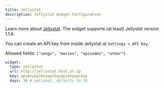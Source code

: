 ```yaml
---
title: Jellystat
description: Jellystat Widget Configuration
---
```


Learn more about [Jellystat](https://github.com/CyferShepard/Jellystat). The widget supports (at least) Jellystat version 1.1.6

You can create an API key from inside Jellystat at `Settings > API Key`.

Allowed fields: `["songs", "movies", "episodes", "other"]`.

```yaml
widget:
  type: jellystat
  url: http://jellystat.host.or.ip
  key: apikeyapikeyapikeyapikeyapikey
  days: 30 # optional, defaults to 30
```
